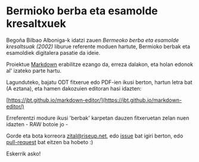 # Bermioko berba eta esamolde kresaltxuek #

Begoña Bilbao Alboniga-k idatzi zauen *Bermeoko berba eta esamolde kresaltsuak (2002)* liburue referente moduen hartute, Bermioko berbak eta esamoldiek digitalera pasatie da ideie.

Proiektue [Markdown](https://en.wikipedia.org/wiki/Markdown) erabilitze ezango da, erreza dalakon, eta holan edonok al' izateko parte hartu.

Lagunduteko, bajatu ODT fitxerue edo PDF-ien ikusi berton, hartun letra bat (A eztana), eta hamen dakozuien editoran hasi idazten:

[https://jbt.github.io/markdown-editor/](https://jbt.github.io/markdown-editor/)

Erreferentzi modure ikusi 'berbak' karpetan dauzen fitxeruetan zelan nuen idazten - RAW botoie jo -

Gorde eta bota korreora zital@riseup.net, edo [issue](https://github.com/ZiTAL/bermiotarra/issues) bat igiri berton, edo [pull-request](https://stackoverflow.com/a/14680805/454827) bat eitzen ba hobeto :)

Eskerrik asko!


